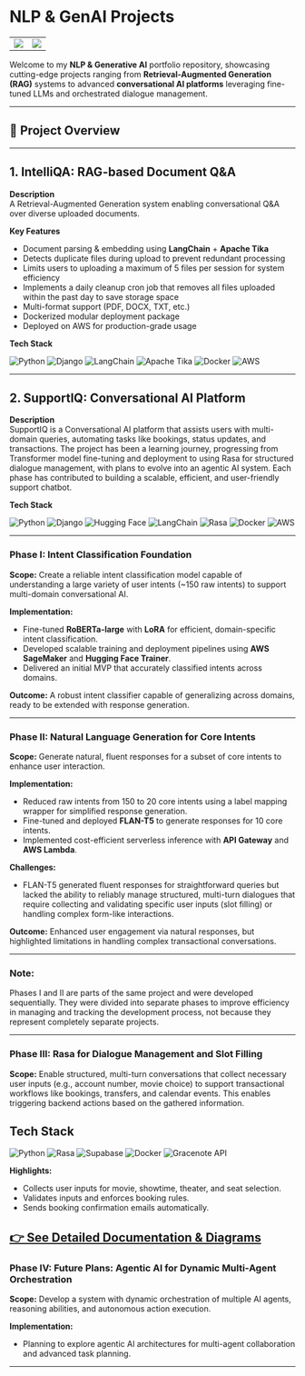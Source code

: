 # NLP & GenAI Projects

<table>
  <tr>
    <td>
      <img src="https://github-readme-stats.vercel.app/api?username=abhijitdeshpande83&show_icons=true&theme=tokyonight&count_private=true" />
    </td>
    <td>
      <img src="https://github-readme-streak-stats.herokuapp.com/?user=abhijitdeshpande83&theme=tokyonight" />
    </td>
  </tr>
</table>



Welcome to my **NLP & Generative AI** portfolio repository, showcasing cutting-edge projects ranging from **Retrieval-Augmented Generation (RAG)** systems to advanced **conversational AI platforms** leveraging fine-tuned LLMs and orchestrated dialogue management.

---

## 📂 Project Overview

---
## 1. IntelliQA: RAG-based Document Q&A

**Description**  
A Retrieval-Augmented Generation system enabling conversational Q&A over diverse uploaded documents.

**Key Features**  
- Document parsing & embedding using **LangChain** + **Apache Tika**  
- Detects duplicate files during upload to prevent redundant processing
- Limits users to uploading a maximum of 5 files per session for system efficiency
- Implements a daily cleanup cron job that removes all files uploaded within the past day to save storage space
- Multi-format support (PDF, DOCX, TXT, etc.)  
- Dockerized modular deployment package  
- Deployed on AWS for production-grade usage

**Tech Stack**  

![Python](https://img.shields.io/badge/Python-3776AB?style=for-the-badge&logo=python&logoColor=white) ![Django](https://img.shields.io/badge/Django-092E20?style=for-the-badge&logo=django&logoColor=white) ![LangChain](https://img.shields.io/badge/LangChain-00A6FF?style=for-the-badge&logo=langchain&logoColor=white) ![Apache Tika](https://img.shields.io/badge/Apache_Tika-ED8B00?style=for-the-badge&logo=apache&logoColor=white) ![Docker](https://img.shields.io/badge/Docker-2496ED?style=for-the-badge&logo=docker&logoColor=white) ![AWS](https://img.shields.io/badge/AWS-232F3E?style=for-the-badge&logo=amazonaws&logoColor=white)

---

## 2. SupportIQ: Conversational AI Platform

**Description**  
SupportIQ is a Conversational AI platform that assists users with multi-domain queries, automating tasks like bookings, status updates, and transactions. The project has been a learning journey, progressing from Transformer model fine-tuning and deployment to using Rasa for structured dialogue management, with plans to evolve into an agentic AI system. Each phase has contributed to building a scalable, efficient, and user-friendly support chatbot.

**Tech Stack** 

![Python](https://img.shields.io/badge/Python-3776AB?style=for-the-badge&logo=python&logoColor=white) ![Django](https://img.shields.io/badge/Django-092E20?style=for-the-badge&logo=django&logoColor=white) ![Hugging Face](https://img.shields.io/badge/HuggingFace-FF6F61?style=for-the-badge&logo=huggingface&logoColor=white) ![LangChain](https://img.shields.io/badge/LangChain-00A6FF?style=for-the-badge&logo=langchain&logoColor=white) ![Rasa](https://img.shields.io/badge/Rasa-FF4433?style=for-the-badge&logo=rasa&logoColor=white) ![Docker](https://img.shields.io/badge/Docker-2496ED?style=for-the-badge&logo=docker&logoColor=white) ![AWS](https://img.shields.io/badge/AWS-232F3E?style=for-the-badge&logo=amazonaws&logoColor=white)

---

### Phase I: Intent Classification Foundation

**Scope:** Create a reliable intent classification model capable of understanding a large variety of user intents (~150 raw intents) to support multi-domain conversational AI.

**Implementation:**  
- Fine-tuned **RoBERTa-large** with **LoRA** for efficient, domain-specific intent classification.  
- Developed scalable training and deployment pipelines using **AWS SageMaker** and **Hugging Face Trainer**.  
- Delivered an initial MVP that accurately classified intents across domains.

**Outcome:** A robust intent classifier capable of generalizing across domains, ready to be extended with response generation.

---

### Phase II: Natural Language Generation for Core Intents

**Scope:** Generate natural, fluent responses for a subset of core intents to enhance user interaction.

**Implementation:**  
- Reduced raw intents from 150 to 20 core intents using a label mapping wrapper for simplified response generation.  
- Fine-tuned and deployed **FLAN-T5** to generate responses for 10 core intents.  
- Implemented cost-efficient serverless inference with **API Gateway** and **AWS Lambda**.

**Challenges:**  
- FLAN-T5 generated fluent responses for straightforward queries but lacked the ability to reliably manage structured, multi-turn dialogues that require collecting and validating specific user inputs (slot filling) or handling complex form-like interactions. 

**Outcome:** Enhanced user engagement via natural responses, but highlighted limitations in handling complex transactional conversations.

---

### Note: 
Phases I and II are parts of the same project and were developed sequentially. They were divided into separate phases to improve efficiency in managing and tracking the development process, not because they represent completely separate projects.

---

### Phase III: Rasa for Dialogue Management and Slot Filling

**Scope:** Enable structured, multi-turn conversations that collect necessary user inputs (e.g., account number, movie choice) to support transactional workflows like bookings, transfers, and calendar events. This enables triggering backend actions based on the gathered information.

## Tech Stack

![Python](https://img.shields.io/badge/Python-3776AB?style=for-the-badge&logo=python&logoColor=white) 
![Rasa](https://img.shields.io/badge/Rasa-FF4433?style=for-the-badge&logo=rasa&logoColor=white) 
![Supabase](https://img.shields.io/badge/Supabase-3ECF8E?style=for-the-badge&logo=supabase&logoColor=ffffff) 
![Docker](https://img.shields.io/badge/Docker-2496ED?style=for-the-badge&logo=docker&logoColor=white) 
![Gracenote API](https://img.shields.io/badge/Gracenote_API-FF66CC?style=for-the-badge&logo=api&logoColor=ffffff)

**Highlights:**  
- Collects user inputs for movie, showtime, theater, and seat selection.  
- Validates inputs and enforces booking rules.  
- Sends booking confirmation emails automatically. 

[👉 See Detailed Documentation & Diagrams](SupportIQ/rasa/README.md)
---

### Phase IV: Future Plans: Agentic AI for Dynamic Multi-Agent Orchestration

**Scope:**  Develop a system with dynamic orchestration of multiple AI agents, reasoning abilities, and autonomous action execution.

**Implementation:**  
- Planning to explore agentic AI architectures for multi-agent collaboration and advanced task planning.

---
